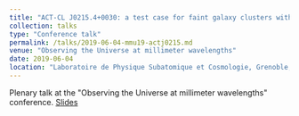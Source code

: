 ```yaml
---
title: "ACT-CL J0215.4+0030: a test case for faint galaxy clusters within the NIKA2 SZ Large Program"
collection: talks
type: "Conference talk"
permalink: /talks/2019-06-04-mmu19-actj0215.md
venue: "Observing the Universe at millimeter wavelengths"
date: 2019-06-04
location: "Laboratoire de Physique Subatomique et Cosmologie, Grenoble, France"
---
```


Plenary talk at the "Observing the Universe at millimeter wavelengths" conference. [Slides](https://lpsc-indico.in2p3.fr/event/1765/contributions/2042/attachments/1497/1938/Keruzore-ACT.pdf)
